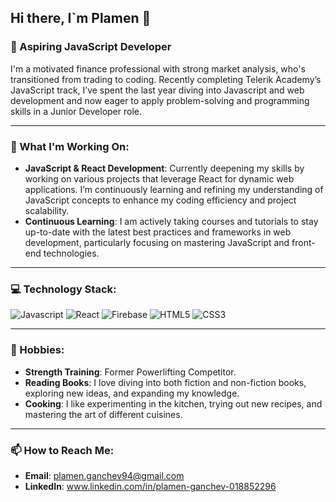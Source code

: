 ## Hi there, I`m Plamen 👋

### 🚀 Aspiring JavaScript Developer
I'm a motivated finance professional with strong market analysis, who's transitioned from trading to coding. Recently completing Telerik Academy’s JavaScript track, I’ve spent the last year diving into Javascript and web development and now eager to apply problem-solving and programming skills in a Junior Developer role.

---

### 🔨 What I'm Working On:
- **JavaScript & React Development**: Currently deepening my skills by working on various projects that leverage React for dynamic web applications. I’m continuously learning and refining my understanding of JavaScript concepts to enhance my coding efficiency and project scalability.
- **Continuous Learning**: I am actively taking courses and tutorials to stay up-to-date with the latest best practices and frameworks in web development, particularly focusing on mastering JavaScript and front-end technologies.

---

### 💻 Technology Stack:
![Javascript](https://img.shields.io/badge/Javascript-F7DF1E?logo=javascript&logoColor=black&style=for-the-badge)
![React](https://img.shields.io/badge/React-61DAFB?logo=react&logoColor=white&style=for-the-badge)
![Firebase](https://img.shields.io/badge/Firebase-FFCA28?logo=firebase&logoColor=black&style=for-the-badge)
![HTML5](https://img.shields.io/badge/HTML5-E34F26?logo=html5&logoColor=white&style=for-the-badge)
![CSS3](https://img.shields.io/badge/CSS3-1572B6?logo=css3&logoColor=white&style=for-the-badge)

---

### 🎯 Hobbies:
- **Strength Training**: Former Powerlifting Competitor.
- **Reading Books**: I love diving into both fiction and non-fiction books, exploring new ideas, and expanding my knowledge.
- **Cooking**: I like experimenting in the kitchen, trying out new recipes, and mastering the art of different cuisines.

---

### 📫 How to Reach Me:
- **Email**: plamen.ganchev94@gmail.com
- **LinkedIn**: www.linkedin.com/in/plamen-ganchev-018852296
